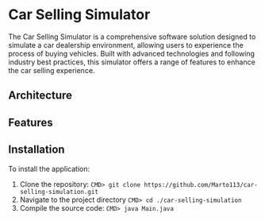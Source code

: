 # Car Selling Simulator

The Car Selling Simulator is a comprehensive software solution designed to simulate a car dealership environment, allowing users to experience the process of buying vehicles. 
Built with advanced technologies and following industry best practices, this simulator offers a range of features to enhance the car selling experience.


## Architecture


## Features


## Installation
To install the application:
1. Clone the repository:
```CMD> git clone https://github.com/Marto113/car-selling-simulation.git```
2. Navigate to the project directory
```CMD> cd ./car-selling-simulation```
3. Compile the source code:
```CMD> java Main.java```